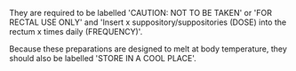 They are required to be labelled 'CAUTION: NOT TO BE TAKEN' or 'FOR RECTAL USE ONLY' and 'Insert x suppository/suppositories (DOSE) into the rectum x times daily (FREQUENCY)'.

Because these preparations are designed to melt at body temperature, they should also be labelled 'STORE IN A COOL PLACE'.
